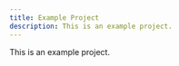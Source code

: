 ```yaml
---
title: Example Project
description: This is an example project.
---
```


This is an example project. 

